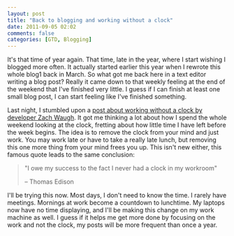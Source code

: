 ```yaml
---
layout: post
title: "Back to blogging and working without a clock"
date: 2011-09-05 02:02
comments: false
categories: [GTD, Blogging]
---
```


It's that time of year again. That time, late in the year, where I start wishing I blogged more often. It actually started earlier this year when I rewrote this whole blog1 back in March. So what got me back here in a text editor writing a blog post? Really it came down to that weekly feeling at the end of the weekend that I've finished very little. I guess if I can finish at least one small blog post, I can start feeling like I've finished something.

<!-- more -->

Last night, I stumbled upon a [post about working without a clock by developer Zach Waugh]("http://blog.zachwaugh.com/post/6290996753/working-without-a-clock"). It got me thinking a lot about how I spend the whole weekend looking at the clock, fretting about how little time I have left before the week begins. The idea is to remove the clock from your mind and just work. You may work late or have to take a really late lunch, but removing this one more thing from your mind frees you up. This isn't new either, this famous quote leads to the same conclusion:

> "I owe my success to the fact I never had a clock in my workroom" 
>
> – Thomas Edison

I'll be trying this now. Most days, I don't need to know the time. I rarely have meetings. Mornings at work become a countdown to lunchtime. My laptops now have no time displaying, and I'll be making this change on my work machine as well. I guess if it helps me get more done by focusing on the work and not the clock, my posts will be more frequent than once a year.
